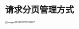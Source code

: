 # 请求分页管理方式

<img src="https://cvp.oss-cn-shanghai.aliyuncs.com/picgo/202401171105370.png" alt="image-20240117110519287" style="zoom:50%;" />


